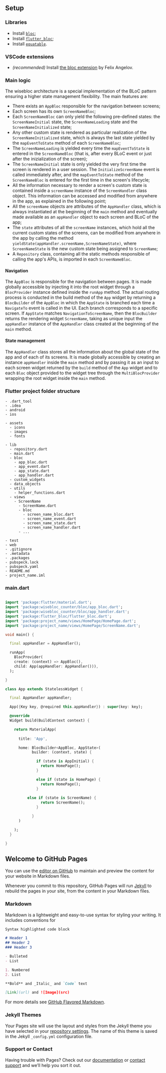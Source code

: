 ## Setup

### Libraries
- Install [`bloc`](https://bloclibrary.dev/#/);
- Install [`flutter_bloc`](https://pub.dev/packages/flutter_bloc);
- Install [`equatable`](https://pub.dev/packages/equatable).

### VSCode extensions
- _(recommended)_ Install [the bloc extension](https://github.com/felangel/bloc/tree/master/extensions/vscode) by Felix Angelov.

### Main logic
The wisebloc architecture is a special implementation of the BLoC pattern ensuring a higher state management flexibility. The main features are:

- There exists an `AppBloc` responsible for the navigation between screens;
- Each screen has its own `ScreenNameBloc`;
- Each `ScreenNameBloc` can only yield the following pre-defined states: the `ScreenNameInitial` state, the `ScreenNameLoading` state and the `ScreenNameInitialized` state;
- Any other custom state is rendered as particular realization of the `ScreenNameInitialized` state, which is always the last state yielded by the `mapEventToState` method of each `ScreenNameBloc`; 
- The `ScreenNameLoading` is yielded every time the `mapEventToState` is entered in the `ScreenNameBloc` (that is, after every BLoC event or just after the inizialization of the screen);
- The `ScreenNameInitial` state is only yielded the very first time the screen is rendered in a user session. The `InitializeScreenName` event is called immediately after, and the `mapEventToState` method of the `ScreenNameBloc` is entered for the first time in the screen's lifecycle;
- All the information necessary to render a screen's custom state is contained inside a `screenName` instance of the `ScreenHandler` class object. This information can be accessed and modified from anywhere in the app, as explained in the following point;
- All the `screenName` objects are attributes of the `AppHandler` class, which is always instantiated at the beginning of the `main` method and eventually made available as an `appHandler` object to each screen and BLoC of the app;
- The `state` attributes of all the `screenName` instances, which hold all the current custom states of the screens, can be modified from anywhere in the app by calling the method `yieldState(appHandler.screenName,ScreenNameState)`, where `ScreenNameState` is the new custom state being assigned to `ScreenName`;
- A `Repository` class, containing all the static methods responsible of calling the app's APIs, is imported in each `ScreenNameBloc`.






#### Navigation
The `ÀppBloc` is responsible for the navigation between pages. It is made globally accessible by injecting it into the root widget through a `BlocProvider` instance defined inside the `runApp` method. The actual routing process is conducted in the build method of the `App` widget by returning a `BlocBuilder` of the `AppBloc` in which the `AppState` is branched each time a `NavigateTo` event is called in the UI. Each branch corresponds to a specific screen. If `AppState` matches `NavigationToScreenName`, then the `BlocBuilder` returns the rendering widget `ScreenName`, taking as unique input the `appHandler` instance of the `AppHandler` class created at the beginning of the `main` method.

#### State management
The `AppHandler` class stores all the information about the global state of the app and of each of its screens. It is made globally accessible by creating an instance `appHandler` inside the `main` method and by passing it as an input to each screen widget returned by the `build` method of the `App` widget and to each `Bloc` object provided to the widget tree through the `MultiBlocProvider` wrapping the root widget inside the `main` method.

### Flutter project folder structure
```
- .dart_tool
- .idea
- android
- ios

- assets
  - icons
  - images
  - fonts
	
- lib
  - repository.dart
  - main.dart
  - bloc
    - app_bloc.dart
    - app_event.dart
    - app_state.dart
    - app_handler.dart
  - custom_widgets
  - data_objects
  - utils
    - helper_functions.dart
  - views
    - ScreenName
      - ScreenName.dart
      - bloc
        - screen_name_bloc.dart
        - screen_name_event.dart
        - screen_name_state.dart
        - screen_name_handler.dart
      - ...
			
- test
- web
- .gitignore
- .metadata
- .packages
- pubspeck.lock
- pubspeck.yaml
- README.md
- project_name.iml
```

### main.dart

```dart

import 'package:flutter/material.dart';
import 'package:wisebloc_counter/bloc/app_bloc.dart';
import 'package:wisebloc_counter/bloc/app_handler.dart';
import 'package:flutter_bloc/flutter_bloc.dart';
import 'package:project_name/views/HomePage/HomePage.dart';
import 'package:project_name/views/HomePage/ScreenName.dart';

void main() {

  final appHandler = AppHandler();

  runApp(
    BlocProvider(
    create: (context) => AppBloc(),
    child: App(appHandler: AppHandler())),
  );

}

class App extends StatelessWidget {

  final AppHandler appHandler;

  App({Key key, @required this.appHandler}) : super(key: key);

  @override
  Widget build(BuildContext context) {

    return MaterialApp(
      
      title: 'App',

      home: BlocBuilder<AppBloc, AppState>(
            builder: (context, state) {

              if (state is AppInitial) {
                return HomePage();
              }

              else if (state is HomePage) {
                return HomePage();
              }
	      
	      else if (state is ScreenName) {
                return ScreenName();
              }

            } 
      )

    );
  }

}


```



## Welcome to GitHub Pages

You can use the [editor on GitHub](https://github.com/papaoloba/wisebloc/edit/master/index.md) to maintain and preview the content for your website in Markdown files.

Whenever you commit to this repository, GitHub Pages will run [Jekyll](https://jekyllrb.com/) to rebuild the pages in your site, from the content in your Markdown files.

### Markdown

Markdown is a lightweight and easy-to-use syntax for styling your writing. It includes conventions for

```markdown
Syntax highlighted code block

# Header 1
## Header 2
### Header 3

- Bulleted
- List

1. Numbered
2. List

**Bold** and _Italic_ and `Code` text

[Link](url) and ![Image](src)
```

For more details see [GitHub Flavored Markdown](https://guides.github.com/features/mastering-markdown/).

### Jekyll Themes

Your Pages site will use the layout and styles from the Jekyll theme you have selected in your [repository settings](https://github.com/papaoloba/wisebloc/settings). The name of this theme is saved in the Jekyll `_config.yml` configuration file.

### Support or Contact

Having trouble with Pages? Check out our [documentation](https://help.github.com/categories/github-pages-basics/) or [contact support](https://github.com/contact) and we’ll help you sort it out.
